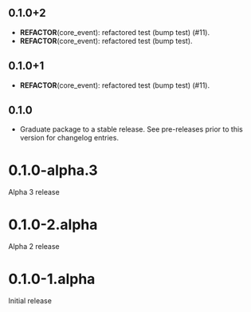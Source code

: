 ## 0.1.0+2

 - **REFACTOR**(core_event): refactored test (bump test) (#11).
 - **REFACTOR**(core_event): refactored test (bump test).

## 0.1.0+1

 - **REFACTOR**(core_event): refactored test (bump test) (#11).

## 0.1.0

 - Graduate package to a stable release. See pre-releases prior to this version for changelog entries.

# 0.1.0-alpha.3
Alpha 3 release

# 0.1.0-2.alpha
Alpha 2 release

# 0.1.0-1.alpha
Initial release
